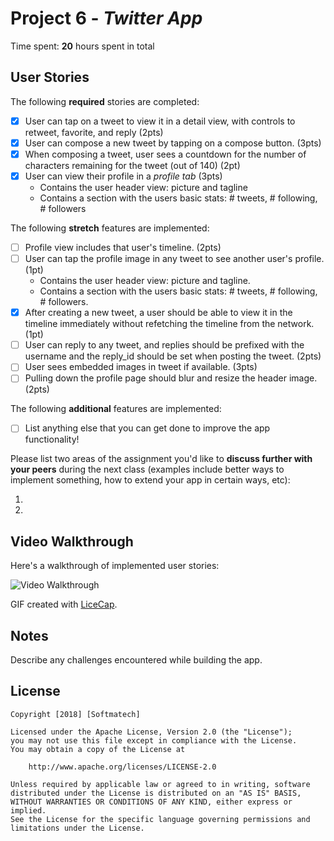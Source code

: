 # Project 6 - *Twitter App*

Time spent: **20** hours spent in total

## User Stories

The following **required** stories are completed:

- [X] User can tap on a tweet to view it in a detail view, with controls to retweet, favorite, and reply (2pts)
- [X] User can compose a new tweet by tapping on a compose button. (3pts)
- [X] When composing a tweet, user sees a countdown for the number of characters remaining for the tweet (out of 140) (2pt)
- [X] User can view their profile in a *profile tab* (3pts)
   - Contains the user header view: picture and tagline
   - Contains a section with the users basic stats: # tweets, # following, # followers

The following **stretch** features are implemented:

- [ ] Profile view includes that user's timeline. (2pts)
- [ ] User can tap the profile image in any tweet to see another user's profile. (1pt)
   - Contains the user header view: picture and tagline.
   - Contains a section with the users basic stats: # tweets, # following, # followers.
- [X] After creating a new tweet, a user should be able to view it in the timeline immediately without refetching the timeline from the network. (1pt)
- [ ] User can reply to any tweet, and replies should be prefixed with the username and the reply_id should be set when posting the tweet. (2pts)
- [ ] User sees embedded images in tweet if available. (3pts)
- [ ] Pulling down the profile page should blur and resize the header image. (2pts)

The following **additional** features are implemented:

- [ ] List anything else that you can get done to improve the app functionality!

Please list two areas of the assignment you'd like to **discuss further with your peers** during the next class (examples include better ways to implement something, how to extend your app in certain ways, etc):

1.
2.

## Video Walkthrough

Here's a walkthrough of implemented user stories:

<img src='https://i.imgur.com/oSPs6wm.giff' title='Video Walkthrough' width='' alt='Video Walkthrough' />

GIF created with [LiceCap](http://www.cockos.com/licecap/).

## Notes

Describe any challenges encountered while building the app.

## License

    Copyright [2018] [Softmatech]

    Licensed under the Apache License, Version 2.0 (the "License");
    you may not use this file except in compliance with the License.
    You may obtain a copy of the License at

        http://www.apache.org/licenses/LICENSE-2.0

    Unless required by applicable law or agreed to in writing, software
    distributed under the License is distributed on an "AS IS" BASIS,
    WITHOUT WARRANTIES OR CONDITIONS OF ANY KIND, either express or implied.
    See the License for the specific language governing permissions and
    limitations under the License.

